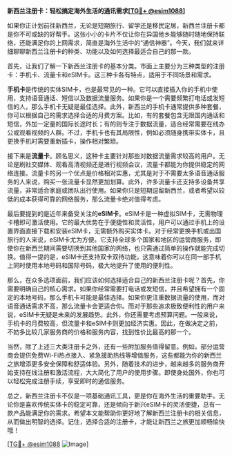 **新西兰注册卡：轻松搞定海外生活的通讯需求[[TG💪+ @esim1088](https://t.me/s/esim1088)]**

如果你正计划前往新西兰，无论是短期旅行、留学还是移民定居，新西兰注册卡都是你不可或缺的好帮手。这张小小的卡片不仅让你在异国他乡能够随时随地保持联络，还能满足你的上网需求，简直是海外生活中的“通信神器”。今天，我们就来详细聊聊新西兰注册卡的种类、功能以及如何选择最适合自己的那一款。

首先，让我们了解一下新西兰注册卡的基本分类。市面上主要分为三种类型的注册卡：手机卡、流量卡和eSIM卡。这三种卡各有特点，适用于不同场景和需求。

**手机卡**是传统的实体SIM卡，也是最常见的一种。它可以直接插入你的手机中使用，支持语音通话、短信以及数据流量服务。如果你是一个需要频繁打电话或发短信的人，那么手机卡无疑是最佳选择。此外，新西兰的手机卡通常提供多种套餐，你可以根据自己的需求选择合适的月费方案。比如，有的套餐包含无限国内通话和短信，外加一定量的国际长途时长；有的则专注于数据流量，适合经常需要在线办公或观看视频的人群。不过，手机卡也有其局限性，例如必须随身携带实体卡，且更换手机时需要重新插卡，操作相对繁琐。

接下来是**流量卡**。顾名思义，这种卡主要针对那些对数据流量需求较高的用户。无论是刷社交媒体、观看高清视频还是进行视频会议，流量卡都能为你提供稳定的网络连接。流量卡的另一个优点是价格相对实惠，尤其是对于不需要太多语音通话服务的人来说，购买一张流量卡显然更加划算。此外，许多流量卡还支持多设备共享流量，非常适合家庭或团队出行使用。如果你只是短期逗留新西兰，或者希望以较低的成本获得可靠的网络服务，那么流量卡绝对值得考虑。

最后要提到的是近年来备受关注的**eSIM卡**。eSIM卡是一种虚拟SIM卡，无需物理卡槽即可激活使用。它的最大优势在于便捷性和灵活性，用户可以通过手机上的设置界面直接下载和安装eSIM卡，无需额外购买实体卡。对于经常更换手机或出国旅行的人来说，eSIM卡尤为方便。它支持全球多个国家和地区的运营商服务，即使你在新西兰期间需要切换到其他国家的网络，也只需通过简单的操作就能完成切换。值得一提的是，eSIM卡还支持双卡双待功能，这意味着你可以在同一部手机上同时使用本地号码和国际号码，极大地提升了使用的便利性。

那么，在众多选项面前，我们应该如何选择适合自己的新西兰注册卡呢？首先，你需要明确自己的核心需求。如果你经常需要打电话或发短信，并且希望拥有一个固定的本地号码，那么手机卡可能是最佳选择。如果你更注重数据流量的使用，而对语音通话需求不高，那么流量卡会更适合你。而对于那些追求极致便利性的用户来说，eSIM卡无疑是未来的发展趋势。此外，你还需要考虑预算问题。一般来说，手机卡的月费较高，但流量卡和eSIM卡则更加经济实惠。因此，在做决定之前，不妨多比较几家服务商的价格和服务内容，找到性价比最高的那一个。

当然，除了上述三大类注册卡之外，还有一些附加服务值得留意。例如，部分运营商会提供免费Wi-Fi热点接入、紧急援助热线等增值服务，这些都能为你的新西兰之旅增添更多安全保障和舒适体验。另外，随着技术的进步，越来越多的服务商开始支持在线注册和激活流程，大大简化了用户的使用步骤。即使身处国外，你也可以轻松完成注册手续，享受即时的通信服务。

总之，新西兰注册卡不仅是一项基础通讯工具，更是你在海外生活的重要助手。无论你是喜欢传统实体卡的稳定可靠，还是倾向于新兴eSIM卡的灵活便捷，总有一款产品能满足你的需求。希望本文能帮助你更好地了解新西兰注册卡的相关信息，从而做出明智的选择。记住，选择合适的注册卡，才能让新西兰之旅更加顺畅愉快哦！

[[TG💪+ @esim1088](https://t.me/s/esim1088) ![Image](https://i.postimg.cc/4NQfJmqS/Snipaste-2025-05-13-00-14-12.png)]